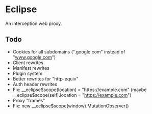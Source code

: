 # Eclipse
An interception web proxy.

## Todo
- Cookies for all subdomains (".google.com" instead of "www.google.com")
- Client rewrites
- Manifest rewrites
- Plugin system
- Better rewrites for "http-equiv"
- Auth header rewrites
- Fix: __eclipse$scope(location) = "https://example.com" (maybe __eclipse$scope(self).location = "https://example.com")
- Proxy "frames"
- Fix: new __eclipse$scope(window).MutationObserver()